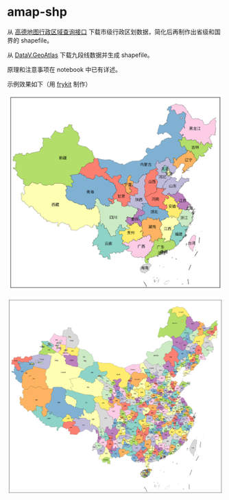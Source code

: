 # amap-shp

从 [高德地图行政区域查询接口](https://lbs.amap.com/api/webservice/guide/api/district) 下载市级行政区划数据，简化后再制作出省级和国界的 shapefile。

从 [DataV.GeoAtlas](https://datav.aliyun.com/portal/school/atlas/area_selector) 下载九段线数据并生成 shapefile。

原理和注意事项在 notebook 中已有详述。

示例效果如下（用 [frykit](https://github.com/ZhaJiMan/frykit) 制作）

![province_map](image/province_map.png)

![city_map](image/city_map.png)